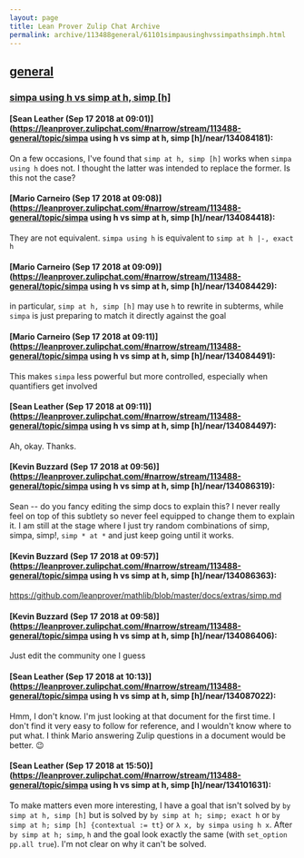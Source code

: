 ```yaml
---
layout: page
title: Lean Prover Zulip Chat Archive 
permalink: archive/113488general/61101simpausinghvssimpathsimph.html
---
```


## [general](index.html)
### [simpa using h vs simp at h, simp [h]](61101simpausinghvssimpathsimph.html)

#### [Sean Leather (Sep 17 2018 at 09:01)](https://leanprover.zulipchat.com/#narrow/stream/113488-general/topic/simpa using h vs simp at h, simp [h]/near/134084181):
On a few occasions, I've found that `simp at h, simp [h]` works when `simpa using h` does not. I thought the latter was intended to replace the former. Is this not the case?

#### [Mario Carneiro (Sep 17 2018 at 09:08)](https://leanprover.zulipchat.com/#narrow/stream/113488-general/topic/simpa using h vs simp at h, simp [h]/near/134084418):
They are not equivalent. `simpa using h` is equivalent to `simp at h |-, exact h`

#### [Mario Carneiro (Sep 17 2018 at 09:09)](https://leanprover.zulipchat.com/#narrow/stream/113488-general/topic/simpa using h vs simp at h, simp [h]/near/134084429):
in particular, `simp at h, simp [h]` may use `h` to rewrite in subterms, while `simpa` is just preparing to match it directly against the goal

#### [Mario Carneiro (Sep 17 2018 at 09:11)](https://leanprover.zulipchat.com/#narrow/stream/113488-general/topic/simpa using h vs simp at h, simp [h]/near/134084491):
This makes `simpa` less powerful but more controlled, especially when quantifiers get involved

#### [Sean Leather (Sep 17 2018 at 09:11)](https://leanprover.zulipchat.com/#narrow/stream/113488-general/topic/simpa using h vs simp at h, simp [h]/near/134084497):
Ah, okay. Thanks.

#### [Kevin Buzzard (Sep 17 2018 at 09:56)](https://leanprover.zulipchat.com/#narrow/stream/113488-general/topic/simpa using h vs simp at h, simp [h]/near/134086319):
Sean -- do you fancy editing the simp docs to explain this? I never really feel on top of this subtlety so never feel equipped to change them to explain it. I am still at the stage where I just try random combinations of simp, simpa, simp!, `simp * at *` and just keep going until it works.

#### [Kevin Buzzard (Sep 17 2018 at 09:57)](https://leanprover.zulipchat.com/#narrow/stream/113488-general/topic/simpa using h vs simp at h, simp [h]/near/134086363):
https://github.com/leanprover/mathlib/blob/master/docs/extras/simp.md

#### [Kevin Buzzard (Sep 17 2018 at 09:58)](https://leanprover.zulipchat.com/#narrow/stream/113488-general/topic/simpa using h vs simp at h, simp [h]/near/134086406):
Just edit the community one I guess

#### [Sean Leather (Sep 17 2018 at 10:13)](https://leanprover.zulipchat.com/#narrow/stream/113488-general/topic/simpa using h vs simp at h, simp [h]/near/134087022):
Hmm, I don't know. I'm just looking at that document for the first time. I don't find it very easy to follow for reference, and I wouldn't know where to put what. I think Mario answering Zulip questions in a document would be better. :wink:

#### [Sean Leather (Sep 17 2018 at 15:50)](https://leanprover.zulipchat.com/#narrow/stream/113488-general/topic/simpa using h vs simp at h, simp [h]/near/134101631):
To make matters even more interesting, I have a goal that isn't solved by `by simp at h, simp [h]` but is solved by `by simp at h; simp; exact h` or `by simp at h; simp [h] {contextual := tt}` or `λ x, by simpa using h x`. After `by simp at h; simp`, `h` and the goal look exactly the same (with `set_option pp.all true`). I'm not clear on why it can't be solved.

